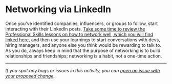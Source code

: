 # Networking via LinkedIn

Once you've identified companies, influencers, or groups to follow, start interacting with their LinkedIn posts. [Take some time to review the Professional Skills lessons on how to network well, which you will find linked here](https://github.com/matovu-farid/curriculum-professional-skills/blob/main/community/what-is-networking-and-why-is-it-important.md), and then use your learnings to start conversations with devs, hiring managers, and anyone else you think would be rewarding to talk to. As you do, always keep in mind that the purpose of networking is to build relationships and friendships; networking is a habit, not a one-time action.

---

_If you spot any bugs or issues in this activity, you can [open an issue with your proposed change](https://github.com/microverseinc/curriculum-transversal-skills/blob/main/git-github/articles/open_issue.md)._
